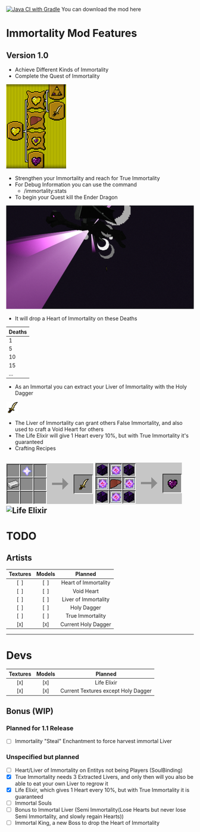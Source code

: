 [![Java CI with Gradle](https://github.com/Hempflingclub/Immortality-Fabric/actions/workflows/gradle.yml/badge.svg)](https://github.com/Hempflingclub/Immortality-Fabric/actions/workflows/gradle.yml)
You can download the mod here
# Immortality  Mod Features
## Version 1.0
- Achieve Different Kinds of Immortality
- Complete the Quest of Immortality

![](https://github.com/Hempflingclub/Immortality-Fabric/blob/master/.github/readme/Quest_of_Immortality.png?raw=true)
- Strengthen your Immortality and reach for True Immortality
- For Debug Information you can use the command
  - /immortality:stats 
- To begin your Quest kill the Ender Dragon

![](https://github.com/Hempflingclub/Immortality-Fabric/blob/master/.github/readme/Killing_EnderDragon.png?raw=true)
  - It will drop a Heart of Immortality on these Deaths

| Deaths |
|--------|
| 1      |
| 5      |
| 10     |
| 15     |
| ...    |
- As an Immortal you can extract your Liver of Immortality with the Holy Dagger

![](https://github.com/Hempflingclub/Immortality-Fabric/blob/master/src/main/resources/assets/immortality/textures/item/holy_dagger.png?raw=true)
- The Liver of Immortality can grant others False Immortality, and also used to craft a Void Heart for others
- The Life Elixir will give 1 Heart every 10%, but with True Immortality it's guaranteed
- Crafting Recipes

![Holy Dagger](https://github.com/Hempflingclub/Immortality-Fabric/blob/master/.github/readme/Recipe_Holy_Dagger.png?raw=true)
![Void Heart](https://github.com/Hempflingclub/Immortality-Fabric/blob/master/.github/readme/Recipe_Void_Heart.png?raw=true)
![Life Elixir]()
-------
# TODO

## Artists
 |Textures|Models|Planned|
 |:-:|:-:|:-:|
 |[` `]|[` `]|Heart of Immortality|
 |[` `]|[` `]|Void Heart|
 |[` `]|[` `]|Liver of Immortality|
 |[` `]|[` `]|Holy Dagger|
 |[` `]|[` `]|True Immortality|
 |[`X`]|[`X`]|Current Holy Dagger|

---------------------------
# Devs
|Textures|Models|Planned|
 |:-:|:-:|:-:|
 |[`X`]|[`X`]|Life Elixir|
 |[`X`]|[`X`]|Current Textures except Holy Dagger|
## Bonus (WIP)
### Planned for 1.1 Release
- [ ] Immortality "Steal" Enchantment to force harvest immortal Liver
### Unspecified but planned
- [ ] Heart/Liver of Immortality on Entitys not being Players (SoulBinding)
- [x] True Immortality needs 3 Extracted Livers, and only then will you also be able to eat your own Liver to regrow it
- [x] Life Elixir, which gives 1 Heart every 10%, but with True Immortality it is guaranteed
- [ ] Immortal Souls
- [ ] Bonus to Immortal Liver (Semi Immortality(Lose Hearts but never lose Semi Immortality, and slowly regain Hearts))
- [ ] Immortal King, a new Boss to drop the Heart of Immortality
